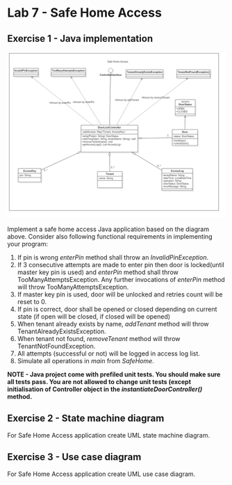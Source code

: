# Lab 7 - Safe Home Access


## Exercise 1 - Java implementation
![Exercise 1 image](docs/ex1.jpg)

Implement a safe home access Java application based on the diagram above. Consider also following functional requirements in implementing your program:
1. If pin is wrong _enterPin_ method shall throw an _InvalidPinException_.
2. If 3 consecutive attempts are made to enter pin then door is locked(until master key pin is used) and _enterPin_ method shall throw TooManyAttemptsException. Any further invocations of _enterPin_ method will throw TooManyAttemptsException.
3. If master key pin is used, door will be unlocked and retries count will be reset to 0. 
4. If pin is correct, door shall be opened or closed depending on current state (if open will be closed, if closed will be opened)
5. When tenant already exists by name, _addTenant_ method will throw TenantAlreadyExistsException.
6. When tenant not found, _removeTenant_ method will throw TenantNotFoundException. 
7. All attempts (successful or not) will be logged in access log list.
8. Simulate all operations in _main_ from _SafeHome_.

**NOTE - Java project come with prefiled unit tests. You should make sure all tests pass. You are not allowed to change unit tests (except initialisation of Controller object in the _instantiateDoorController()_ method.**

## Exercise 2 - State machine diagram

For Safe Home Access application create UML state machine diagram.  

## Exercise 3 - Use case diagram

For Safe Home Access application create UML use case diagram. 


